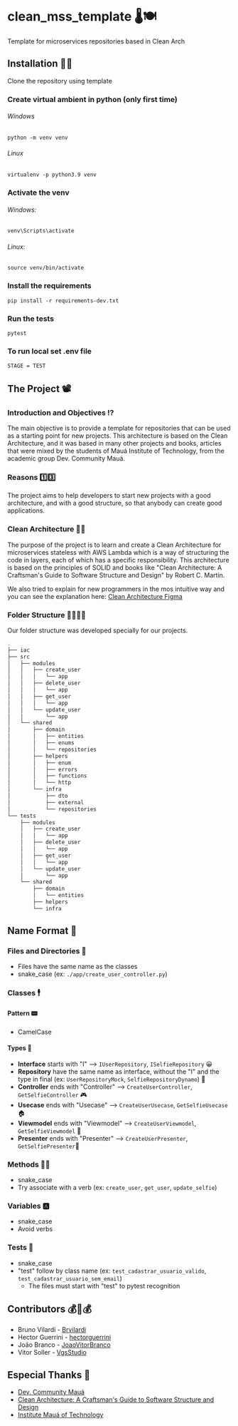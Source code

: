 # clean_mss_template 🌡🍽

Template for microservices repositories based in Clean Arch

## Installation 👩‍💻

Clone the repository using template

### Create virtual ambient in python (only first time)

###### Windows

    python -m venv venv

###### Linux

    virtualenv -p python3.9 venv

### Activate the venv

###### Windows:

    venv\Scripts\activate

###### Linux:

    source venv/bin/activate

### Install the requirements

    pip install -r requirements-dev.txt

### Run the tests

    pytest

### To run local set .env file

    STAGE = TEST

## The Project 📽

### Introduction and Objectives ⁉

The main objective is to provide a template for repositories that can be used as a starting point for new projects. This
architecture is based on the Clean Architecture, and it was based in many other projects and books, articles that were
mixed by the students of Mauá Institute of Technology, from the academic group Dev. Community Mauá.

### Reasons 1️⃣3️⃣

The project aims to help developers to start new projects with a good architecture, and with a good structure, so that anybody can create good applications.

### Clean Architecture 🧼🏰

The purpose of the project is to learn and create a Clean Architecture for microservices stateless with AWS Lambda which is a way of structuring
the code in layers, each of which has a
specific responsibility. This architecture is based on the principles of SOLID and books like "Clean Architecture: A
Craftsman's Guide to Software Structure and Design" by Robert C. Martin.

We also tried to explain for new programmers in the mos intuitive way and you can see the explanation here: [Clean Architecture Figma](https://www.figma.com/file/CmfQcH2xbZyIszPX0iOxPp/Clean-Arch---HackaBeckas?node-id=0%3A1&t=B38vNfX3VSv6qtU7-1)


### Folder Structure 🎄🌴🌲🌳

Our folder structure was developed specially for our projects. 


```bash
.
├── iac
├── src
│   ├── modules
│   │   ├── create_user
│   │   │   └── app
│   │   ├── delete_user
│   │   │   └── app
│   │   ├── get_user
│   │   │   └── app
│   │   └── update_user
│   │       └── app
│   └── shared
│       ├── domain
│       │   ├── entities
│       │   ├── enums
│       │   └── repositories
│       ├── helpers
│       │   ├── enum
│       │   ├── errors
│       │   ├── functions
│       │   └── http
│       └── infra
│           ├── dto
│           ├── external
│           └── repositories
└── tests
    ├── modules
    │   ├── create_user
    │   │   └── app
    │   ├── delete_user
    │   │   └── app
    │   ├── get_user
    │   │   └── app
    │   └── update_user
    │       └── app
    └── shared
        ├── domain
        │   └── entities
        ├── helpers
        └── infra

```


## Name Format 📛
### Files and Directories 📁

- Files have the same name as the classes
- snake_case (ex: `./app/create_user_controller.py`)

### Classes 🕴
#### Pattern 📟

- CamelCase

#### Types 🧭

- **Interface** starts with "I" --> `IUserRepository`, `ISelfieRepository` 😀
- **Repository** have the same name as interface, without the "I" and the type in final (ex: `UserRepositoryMock`, `SelfieRepositoryDynamo`) 🥬
- **Controller** ends with "Controller" --> `CreateUserController`, `GetSelfieController` 🎮
- **Usecase** ends with "Usecase" --> `CreateUserUsecase`, `GetSelfieUsecase` 🏠
- **Viewmodel** ends with "Viewmodel" --> `CreateUserViewmodel`, `GetSelfieViewmodel` 👀
- **Presenter** ends with "Presenter" --> `CreateUserPresenter`, `GetSelfiePresenter`🎁

### Methods 👨‍🏫

- snake_case
- Try associate with a verb (ex: `create_user`, `get_user`, `update_selfie`)

### Variables 🅰

- snake_case
- Avoid verbs

### Tests 📄

- snake_case
- "test" follow by class name (ex: `test_cadastrar_usuario_valido`, `test_cadastrar_usuario_sem_email`)
    - The files must start with "test" to pytest recognition

## Contributors 💰🤝💰

- Bruno Vilardi - [Brvilardi](https://github.com/Brvilardi)
- Hector Guerrini - [hectorguerrini](https://github.com/hectorguerrini)
- João Branco - [JoaoVitorBranco](https://github.com/JoaoVitorBranco)
- Vitor Soller - [VgsStudio](https://github.com/VgsStudio)

## Especial Thanks 🙏

- [Dev. Community Mauá](https://www.instagram.com/devcommunitymaua/)
- [Clean Architecture: A Craftsman's Guide to Software Structure and Design](https://www.amazon.com.br/Clean-Architecture-Craftsmans-Software-Structure/dp/0134494164)
- [Institute Mauá of Technology](https://www.maua.br/)



